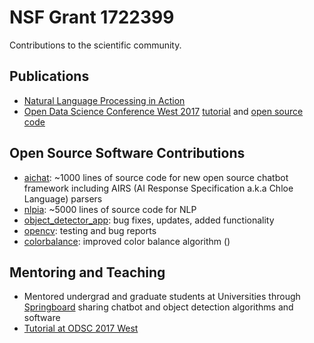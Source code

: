 # NSF Grant 1722399

Contributions to the scientific community.

## Publications

- [Natural Language Processing in Action](https://www.manning.com/books/natural-language-processing-in-action?a_aid=totalgood&a_bid=19bd201b)
- [Open Data Science Conference West 2017](https://learnai.odsc.com/) [tutorial](https://www.youtube.com/watch?v=wI63y3LTOM8) and [open source code]()

## Open Source Software Contributions

- [aichat](https://github.com/aira/aichat): ~1000 lines of source code for new open source chatbot framework including AIRS (AI Response Specification a.k.a Chloe Language) parsers
- [nlpia](https://github.com/aira/nlpia): ~5000 lines of source code for NLP
- [object_detector_app](https://github.com/aira/object_detector): bug fixes, updates, added functionality 
- [opencv](https://github.com/opencv/opencv): testing and bug reports
- [colorbalance](https://gist.github.com/hobson/e3b8805a558d974d48336e133dfb2bbd): improved color balance algorithm ()

## Mentoring and Teaching

- Mentored undergrad and graduate students at Universities through [Springboard](springboard.com) sharing chatbot and object detection algorithms and software
- [Tutorial at ODSC 2017 West](https://www.youtube.com/watch?v=wI63y3LTOM8) 